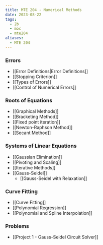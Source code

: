 ```yaml
---
title: MTE 204 - Numerical Methods
date: 2023-08-22
tags:
  - 2b
  - moc
  - mte204
aliases:
  - MTE 204
---
```

### Errors
- [[Error Definitions|Error Definitions]]
- [[Stopping Criterion]]
- [[Types of Errors]]
- [[Control of Numerical Errors]]

### Roots of Equations
- [[Graphical Methods]]
- [[Bracketing Method]]
- [[Fixed point iteration]]
- [[Newton-Raphson Method]]
- [[Secant Method]]

### Systems of Linear Equations
- [[Gaussian Elimination]]
- [[Pivoting and Scaling]]
- [[Iterative Methods]]
- [[Gauss-Seidel]]
	- [[Gauss-Seidel with Relaxation]]
### Curve Fitting
- [[Curve Fitting]]
- [[Polynomial Regression]]
- [[Polynomial and Spline Interpolation]]
  
### Problems
- [[Project 1 - Gauss-Seidel Circuit Solver]]